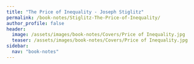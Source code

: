 ```yaml
---
title: "The Price of Inequality - Joseph Stiglitz"
permalink: /book-notes/Stiglitz-The-Price-of-Inequality/
author_profile: false
header:
  image: /assets/images/book-notes/Covers/Price of Inequality.jpg
  teaser: /assets/images/book-notes/Covers/Price of Inequality.jpg
sidebar:
  nav: "book-notes"
---
```


